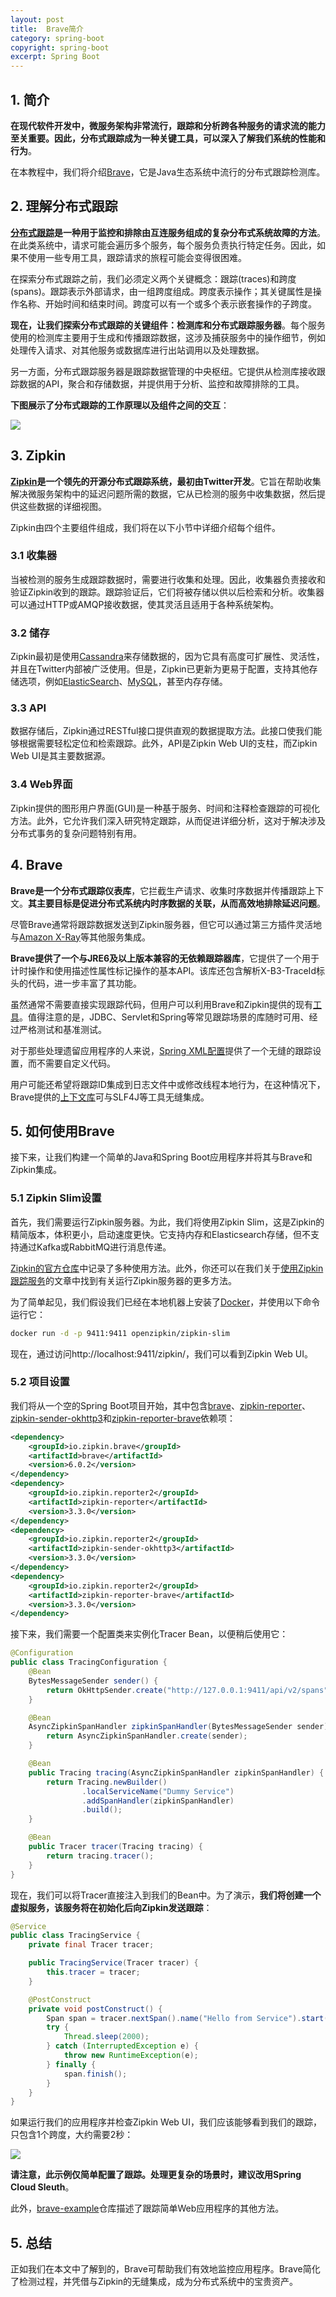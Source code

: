 ```yaml
---
layout: post
title:  Brave简介
category: spring-boot
copyright: spring-boot
excerpt: Spring Boot
---
```


## 1. 简介

**在现代软件开发中，微服务架构非常流行，跟踪和分析跨各种服务的请求流的能力至关重要。因此，分布式跟踪成为一种关键工具，可以深入了解我们系统的性能和行为**。

在本教程中，我们将介绍[Brave](https://github.com/openzipkin/brave)，它是Java生态系统中流行的分布式跟踪检测库。

## 2. 理解分布式跟踪

**[分布式跟踪](https://www.baeldung.com/distributed-systems-observability)是一种用于监控和排除由互连服务组成的复杂分布式系统故障的方法**。在此类系统中，请求可能会遍历多个服务，每个服务负责执行特定任务。因此，如果不使用一些专用工具，跟踪请求的旅程可能会变得很困难。

在探索分布式跟踪之前，我们必须定义两个关键概念：跟踪(traces)和跨度(spans)。跟踪表示外部请求，由一组跨度组成。跨度表示操作；其关键属性是操作名称、开始时间和结束时间。跨度可以有一个或多个表示嵌套操作的子跨度。

**现在，让我们探索分布式跟踪的关键组件：检测库和分布式跟踪服务器**。每个服务使用的检测库主要用于生成和传播跟踪数据，这涉及捕获服务中的操作细节，例如处理传入请求、对其他服务或数据库进行出站调用以及处理数据。

另一方面，分布式跟踪服务器是跟踪数据管理的中央枢纽。它提供从检测库接收跟踪数据的API，聚合和存储数据，并提供用于分析、监控和故障排除的工具。

**下图展示了分布式跟踪的工作原理以及组件之间的交互**：

![](/assets/images/2025/springboot/javabrave01.png)

## 3. Zipkin

**[Zipkin](https://zipkin.io/)是一个领先的开源分布式跟踪系统，最初由Twitter开发**。它旨在帮助收集解决微服务架构中的延迟问题所需的数据，它从已检测的服务中收集数据，然后提供这些数据的详细视图。

Zipkin由四个主要组件组成，我们将在以下小节中详细介绍每个组件。

### 3.1 收集器

当被检测的服务生成跟踪数据时，需要进行收集和处理。因此，收集器负责接收和验证Zipkin收到的跟踪。跟踪验证后，它们将被存储以供以后检索和分析。收集器可以通过HTTP或AMQP接收数据，使其灵活且适用于各种系统架构。

### 3.2 储存

Zipkin最初是使用[Cassandra](https://www.baeldung.com/cassandra-with-java)来存储数据的，因为它具有高度可扩展性、灵活性，并且在Twitter内部被广泛使用。但是，Zipkin已更新为更易于配置，支持其他存储选项，例如[ElasticSearch](https://www.baeldung.com/java-elasticsearch)、[MySQL](https://www.baeldung.com/java-connect-mysql)，甚至内存存储。

### 3.3 API

数据存储后，Zipkin通过RESTful接口提供直观的数据提取方法。此接口使我们能够根据需要轻松定位和检索跟踪。此外，API是Zipkin Web UI的支柱，而Zipkin Web UI是其主要数据源。

### 3.4 Web界面

Zipkin提供的图形用户界面(GUI)是一种基于服务、时间和注释检查跟踪的可视化方法。此外，它允许我们深入研究特定跟踪，从而促进详细分析，这对于解决涉及分布式事务的复杂问题特别有用。

## 4. Brave

**Brave是一个分布式跟踪仪表库**，它拦截生产请求、收集时序数据并传播跟踪上下文。**其主要目标是促进分布式系统内时序数据的关联，从而高效地排除延迟问题**。

尽管Brave通常将跟踪数据发送到Zipkin服务器，但它可以通过第三方插件灵活地与[Amazon X-Ray](https://aws.amazon.com/xray/)等其他服务集成。

**Brave提供了一个与JRE6及以上版本兼容的无依赖跟踪器库**，它提供了一个用于计时操作和使用描述性属性标记操作的基本API。该库还包含解析X-B3-TraceId标头的代码，进一步丰富了其功能。

虽然通常不需要直接实现跟踪代码，但用户可以利用Brave和Zipkin提供的现有[工具](https://github.com/openzipkin/brave/blob/master/instrumentation)。值得注意的是，JDBC、Servlet和Spring等常见跟踪场景的库随时可用、经过严格测试和基准测试。

对于那些处理遗留应用程序的人来说，[Spring XML配置](https://github.com/openzipkin/brave/blob/master/spring-beans)提供了一个无缝的跟踪设置，而不需要自定义代码。

用户可能还希望将跟踪ID集成到日志文件中或修改线程本地行为，在这种情况下，Brave提供的[上下文库](https://github.com/openzipkin/brave/blob/master/context)可与SLF4J等工具无缝集成。

## 5. 如何使用Brave

接下来，让我们构建一个简单的Java和Spring Boot应用程序并将其与Brave和Zipkin集成。

### 5.1 Zipkin Slim设置

首先，我们需要运行Zipkin服务器。为此，我们将使用Zipkin Slim，这是Zipkin的精简版本，体积更小，启动速度更快。它支持内存和Elasticsearch存储，但不支持通过Kafka或RabbitMQ进行消息传递。

[Zipkin的官方仓库](https://github.com/openzipkin/zipkin)中记录了多种使用方法。此外，你还可以在我们关于[使用Zipkin跟踪服务](https://www.baeldung.com/tracing-services-with-zipkin)的文章中找到有关运行Zipkin服务器的更多方法。

为了简单起见，我们假设我们已经在本地机器上安装了[Docker](https://www.baeldung.com/ops/docker-guide)，并使用以下命令运行它：

```bash
docker run -d -p 9411:9411 openzipkin/zipkin-slim
```

现在，通过访问http://localhost:9411/zipkin/，我们可以看到Zipkin Web UI。

### 5.2 项目设置

我们将从一个空的Spring Boot项目开始，其中包含[brave](https://mvnrepository.com/artifact/io.zipkin.brave/brave)、[zipkin-reporter](https://mvnrepository.com/artifact/io.zipkin.reporter2/zipkin-reporter)、[zipkin-sender-okhttp3](https://mvnrepository.com/artifact/io.zipkin.reporter/zipkin-sender-okhttp3)和[zipkin-reporter-brave](https://mvnrepository.com/artifact/io.zipkin.reporter2/zipkin-reporter-brave)依赖项：

```xml
<dependency>
    <groupId>io.zipkin.brave</groupId>
    <artifactId>brave</artifactId>
    <version>6.0.2</version>
</dependency>
<dependency>
    <groupId>io.zipkin.reporter2</groupId>
    <artifactId>zipkin-reporter</artifactId>
    <version>3.3.0</version>
</dependency>
<dependency>
    <groupId>io.zipkin.reporter2</groupId>
    <artifactId>zipkin-sender-okhttp3</artifactId>
    <version>3.3.0</version>
</dependency>
<dependency>
    <groupId>io.zipkin.reporter2</groupId>
    <artifactId>zipkin-reporter-brave</artifactId>
    <version>3.3.0</version>
</dependency>
```

接下来，我们需要一个配置类来实例化Tracer Bean，以便稍后使用它：

```java
@Configuration
public class TracingConfiguration {
    @Bean
    BytesMessageSender sender() {
        return OkHttpSender.create("http://127.0.0.1:9411/api/v2/spans");
    }

    @Bean
    AsyncZipkinSpanHandler zipkinSpanHandler(BytesMessageSender sender) {
        return AsyncZipkinSpanHandler.create(sender);
    }

    @Bean
    public Tracing tracing(AsyncZipkinSpanHandler zipkinSpanHandler) {
        return Tracing.newBuilder()
                .localServiceName("Dummy Service")
                .addSpanHandler(zipkinSpanHandler)
                .build();
    }

    @Bean
    public Tracer tracer(Tracing tracing) {
        return tracing.tracer();
    }
}
```

现在，我们可以将Tracer直接注入到我们的Bean中。为了演示，**我们将创建一个虚拟服务，该服务将在初始化后向Zipkin发送跟踪**：

```java
@Service
public class TracingService {
    private final Tracer tracer;

    public TracingService(Tracer tracer) {
        this.tracer = tracer;
    }

    @PostConstruct
    private void postConstruct() {
        Span span = tracer.nextSpan().name("Hello from Service").start();
        try {
            Thread.sleep(2000);
        } catch (InterruptedException e) {
            throw new RuntimeException(e);
        } finally {
            span.finish();
        }
    }
}
```

如果运行我们的应用程序并检查Zipkin Web UI，我们应该能够看到我们的跟踪，只包含1个跨度，大约需要2秒：

![](/assets/images/2025/springboot/javabrave02.png)

**请注意，此示例仅简单配置了跟踪。处理更复杂的场景时，建议改用Spring Cloud Sleuth**。

此外，[brave-example](https://github.com/openzipkin/brave-example)仓库描述了跟踪简单Web应用程序的其他方法。

## 5. 总结

正如我们在本文中了解到的，Brave可帮助我们有效地监控应用程序。Brave简化了检测过程，并凭借与Zipkin的无缝集成，成为分布式系统中的宝贵资产。